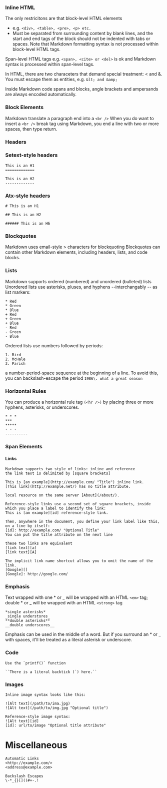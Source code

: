

### Inline HTML

The only restricitons are that block-level HTML elements 
- e.g. `<div>, <table>, <pre>, <p> etc.`
- Must be separated from surrounding content by blank lines, and the start and end tags of the block should not be indented with tabs or spaces. Note that Markdown formatting syntax is not processed within block-level HTML tags.

Span-level HTML tags e.g. `<span>, <cite> or <del>` is ok and Markdown syntax is processed within span-level tags.

In HTML, there are two characeters that demand special treatment: < and &. You must escape them as entities, e.g. `&lt; and &amp;`

Inside Markdown code spans and blocks, angle brackets and ampersands are always encoded automatically.

### Block Elements
Markdown translate a paragraph end into a `<br />`
When you do want to insert a `<br />` break tag using Markdown, you end a line with two or more spaces, then type return.

### Headers
### Setext-style headers

```
This is an H1
=============

This is an H2
-------------
```

### Atx-style headers

```
# This is an H1

## This is an H2

###### This is an H6
```

### Blockquotes
Markdown uses email-style > characters for blockquoting
Blockquotes can contain other Markdown elements, including headers, lists, and code blocks.

### Lists
Markdown supports ordered (numbered) and unordered (bulleted) lists
Unordered lists use asterisks, pluses, and hyphens --interchangably -- as list markers:
```
* Red
* Green
* Blue
+ Red
+ Green
+ Blue
- Red
- Green
- Blue
```

Ordered lists use numbers followed by periods:
```
1. Bird
2. McHale
3. Parish
```

a number-period-space sequence at the beginning of a line. To avoid this, you can backslash-escape the period
`1986\. what a great season`

### Horizontal Rules
You can produce a horizontal rule tag `(<hr />)` by placing three or more hyphens, asterisks, or underscores.
```
* * *
***
*****
- - -
----------
```

### Span Elements
#### Links
```
Markdown supports two style of links: inline and reference
the link text is delimited by [square brackets]

This is [an example](http://example.com/ "Title") inline link.
[This link](http://example.net/) has no title attribute.

local resource on the same server [About](/about/).

Reference-style links use a second set of square brackets, inside which you place a label to identify the link:
This is [am example][id] reference-style link.

Then, anywhere in the document, you define your link label like this, on a line by itself:
[id]: http://example.com/ "Optional Title"
You can put the title attribute on the next line

these two links are equivalent
[link text][a]
[link text][A]

The implicit link name shortcut allows you to omit the name of the link.
[Google][]
[Google]: http://google.com/
```

### Emphasis
Text wrapped with one * or _ will be wrapped with an HTML `<em>` tag; double * or _ will be wrapped with an HTML `<strong>` tag
```
*single asterisks*
_single understores_
**double asterisks**
__double underscores__
```

Emphasis can be used in the middle of a word. But if you surround an * or _ with spaces, it'll be treated as a literal asterisk or underscore.

### Code
```
Use the `printf()` function

``There is a literal backtick (`) here.``
```

### Images
```
Inline image syntax looks like this:

![Alt text](/path/to/ima.jpg)
![Alt text](/path/to/img.jpg "Optional title")

Reference-style image syntax:
![Alt text][id]
[id]: url/to/image "Optional title attribute"
```

# Miscellaneous
```
Automatic Links
<http://example.com/>
<address@example.com>

Backslash Escapes
\-*_{}[]()#+-.!
```


